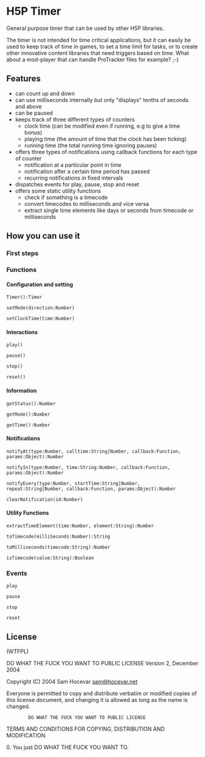 H5P Timer
==========
General purpose timer that can be used by other H5P libraries.

The timer is not intended for time critical applications, but it can easily be used to keep track of time in games, to set a time limit for tasks, or to create other innovative content libraries that need triggers based on time. What about a mod-player that can handle ProTracker files for example? ;-)

## Features
- can count up and down
- can use milliseconds internally but only "displays" tenths of seconds and above
- can be paused
- keeps track of three different types of counters
  - clock time (can be modified even if running, e.g to give a time bonus)
  - playing time (the amount of time that the clock has been ticking)
  - running time (the total running time ignoring pauses)
- offers three types of notifications using callback functions for each type of counter
  - notification at a particular point in time
  - notification after a certain time period has passed
  - recurring notifications in fixed intervals
- dispatches events for play, pause, stop and reset
- offers some static utility functions
  - check if something is a timecode
  - convert timecodes to milliseconds and vice versa
  - extract single time elements like days or seconds from timecode or milliseconds

## How you can use it

### First steps

### Functions

#### Configuration and setting
`Timer():Timer`

`setMode(direction:Number)`

`setClockTime(time:Number)`

#### Interactions
`play()`

`pause()`

`stop()`

`reset()`

#### Information
`getStatus():Number`

`getMode():Number`

`getTime():Number`

#### Notifications
`notifyAt(type:Number, calltime:String|Number, callback:Function, params:Object):Number`

`notifyIn(type:Number, time:String:Number, callback:Function, params:Object):Number`

`notifyEvery(type:Number, startTime:String|Number, repeat:String|Number, callback:Function, params:Object):Number`

`clearNotification(id:Number)`

#### Utility Functions
`extractTimeElement(time:Number, element:String):Number`

`toTimecode(milliSeconds:Number):String`

`toMilliseconds(timecode:String):Number`

`isTimecode(value:String):Boolean`

### Events
`play`

`pause`

`stop`

`reset`

## License

(WTFPL)

DO WHAT THE FUCK YOU WANT TO PUBLIC LICENSE 
                    Version 2, December 2004 

 Copyright (C) 2004 Sam Hocevar <sam@hocevar.net> 

 Everyone is permitted to copy and distribute verbatim or modified 
 copies of this license document, and changing it is allowed as long 
 as the name is changed. 

            DO WHAT THE FUCK YOU WANT TO PUBLIC LICENSE 
   TERMS AND CONDITIONS FOR COPYING, DISTRIBUTION AND MODIFICATION 

  0\. You just DO WHAT THE FUCK YOU WANT TO.
